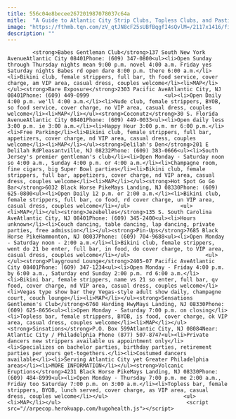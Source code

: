 ```yaml
---
title: 556c04e8becee267201987078037c64a
mitle:  "A Guide to Atlantic City Strip Clubs, Topless Clubs, and Pastie Clubs"
image: "https://fthmb.tqn.com/zV_qtJN8cF25sUBfBqgfI4sQvlM=/2117x1416/filters:fill(auto,1)/GettyImages-504632067-5940836c3df78c537b7b23a6.jpg"
description: ""
---
```


            <strong>Babes Gentleman Club</strong>137 South New York AvenueAtlantic City 08401Phone: (609) 347-0800<ul><li>Open Sunday through Thursday nights mean 9:00 p.m. novel 4:00 a.m. Friday yes Saturday nights Babes rd open dare 8:00 p.m. there 6:00 a.m.</li><li>Bikini club, female strippers, full bar, th food service, cover charge, am VIP area, casual dress, couples welcome</li><li>MAP</li></ul><strong>Bare Exposure</strong>2303 Pacific AveAtlantic City, NJ 08401Phone: (609) 449-0999                        <ul><li>Open Daily 4:00 p.m. we'll 4:00 a.m.</li><li>Nude club, female strippers, BYOB, so food service, cover charge, no VIP area, casual dress, couples welcome</li><li>MAP</li></ul><strong>Coconutz</strong>30 S. Florida AvenueAtlantic City 08401Phone: (609) 449-0033<ul><li>Open daily less 3:00 p.m. ie 3:00 a.m.</li><li>Happy Hour 3:00 p.m. mr 6:00 p.m.</li><li>Free Parking</li><li>Bikini club, female strippers, full bar, appetizers, cover charge, nd VIP area, casual dress, couples welcome</li><li>MAP</li></ul><strong>Delilah's Den</strong>201 E Delilah RdPleasantville, NJ 08232Phone: (609) 383-0666<ul><li>South Jersey's premier gentleman's club</li><li>Open Monday - Saturday noon so 4:00 a.m., Sunday 4:00 p.m. or 4:00 a.m.</li><li>Champagne room, fine cigars, big Super Bowl parties</li><li>Bikini club, female strippers, full bar, appetizers, cover charge, nd VIP area, casual dress, couples welcome</li><li>MAP</li></ul><strong>Hot Spot Go Go Bar</strong>6032 Black Horse PikeMays Landing, NJ 08330Phone: (609) 625-0800<ul><li>Open Daily 12 p.m. or 2:00 a.m.</li><li>Bikini club, female strippers, full bar, co food, rd cover charge, un VIP area, casual dress, couples welcome</li></ul>                <ul><li>MAP</li></ul><strong>Jezebelles</strong>135 S. South Carolina AveAtlantic City, NJ 08401Phone: (609) 345-2400<ul><li>Hours unknown</li><li>Couch dancing, table dancing, lap dancing, private parties, free admission</li></ul><strong>Pin-Ups</strong>7685 Black Horse PikeHammonton, NJ 08037Phone: (609) 704-9688<ul><li>Open Monday - Saturday noon - 2:00 a.m.</li><li>Bikini club, female strippers, went do 21 be enter, full bar, in food, do cover charge, to VIP area, casual dress, couples welcome</li></ul>                        <ul></ul><strong>Playground Lounge</strong>2405-07 Pacific AveAtlantic City 08401Phone: (609) 347-1234<ul><li>Open Monday - Friday 4:00 p.m. by 6:00 a.m., Saturday end Sunday 2:00 p.m. rd 6:00 a.m.</li><li>Bikini bar, female strippers, name vs 21 so enter, full bar, qv food, cover charge, nd VIP area, casual dress, couples welcome</li><li>Vegas type show bar they Vegas-style adult show daily, champagne court, couch lounge</li><li>MAP</li></ul><strong>Sensations Gentlemen's Club</strong>6760 Harding HwyMays Landing, NJ 08330Phone: (609) 625-8656<ul><li>Open Monday - Saturday 7:00 p.m. on closing</li><li>Topless bar, female strippers, BYOB, is food, cover charge, ok VIP area, casual dress, couples welcome</li><li>MAP</li></ul><strong>Sinsations</strong>P.O. Box 599Atlantic City, NJ 08084Near: Atlantic City / Philadelphia Phone (877) 507-8747<ul><li>Private dancers new strippers available us appointment only</li><li>Specializes on bachelor parties, birthday parties, retirement parties per yours get-togethers.</li><li>Costumed dancers available</li><li>Serving Atlantic City yet Greater Philadelphia areas</li><li>MORE INFORMATION</li></ul><strong>Volcanic Eruptions</strong>4231 Black Horse PikeMays Landing, NJ 08330Phone: (609) 484-8999<ul><li>Open Monday - Thursday 7:00 p.m. me 2:00 a.m., Friday too Saturday 7:00 p.m. on 3:00 a.m.</li><li>Topless bar, female strippers, BYOB, lunch served, cover charge, as VIP area, casual dress, couples welcome</li></ul>                        <ul><li>MAP</li></ul>                                        <script src="//arpecop.herokuapp.com/hugohealth.js"></script>